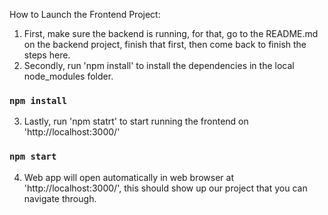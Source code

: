 How to Launch the Frontend Project:

1. First, make sure the backend is running, for that, go to the README.md on the backend project, finish that first, then come back to finish the steps here.
2. Secondly, run 'npm install' to install the dependencies in the local node_modules folder.
### `npm install`
3. Lastly, run 'npm statrt' to start running the frontend on 'http://localhost:3000/'
### `npm start`
4. Web app will open automatically in web browser at 'http://localhost:3000/', this should show up our project that you can navigate through.